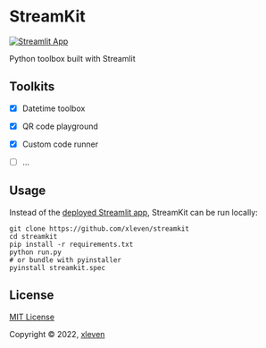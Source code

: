 # StreamKit

[![Streamlit App](https://static.streamlit.io/badges/streamlit_badge_black_white.svg)](https://streamkit.streamlit.app)

Python toolbox built with Streamlit


## Toolkits

- [x] Datetime toolbox
- [x] QR code playground
- [x] Custom code runner
- [ ] ...


## Usage

Instead of the [deployed Streamlit app](https://streamkit.streamlit.app), StreamKit can be run locally:
```Shell
git clone https://github.com/xleven/streamkit
cd streamkit
pip install -r requirements.txt
python run.py
# or bundle with pyinstaller
pyinstall streamkit.spec
```


## License

[MIT License](https://github.com/xleven/streamkit/blob/main/LICENSE)

Copyright © 2022, [xleven](https://github.com/xleven)